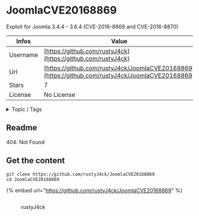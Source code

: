 # JoomlaCVE20168869

Exploit for Joomla 3.4.4 - 3.6.4 (CVE-2016-8869 and CVE-2016-8870)

| Infos    | Value                                                              |
| -------- | -------------------------------------------------------------------|
| Username | [https://github.com/rustyJ4ck](https://github.com/rustyJ4ck) |
| Url      | [https://github.com/rustyJ4ck/JoomlaCVE20168869](https://github.com/rustyJ4ck/JoomlaCVE20168869)                                               |
| Stars    | 7                                                          |
| License  | No License                                                        |

<details>

<summary>Topic / Tags</summary>

* exploit* joomla* php* poc

</details>

## Readme

404: Not Found


## Get the content

```
git clone https://github.com/rustyJ4ck/JoomlaCVE20168869
cd JoomlaCVE20168869
```

{% embed url="https://github.com/rustyJ4ck/JoomlaCVE20168869" %}

<figure><img src="https://avatars.githubusercontent.com/u/1773112?v=4" alt=""><figcaption><p>rustyJ4ck</p></figcaption></figure>

